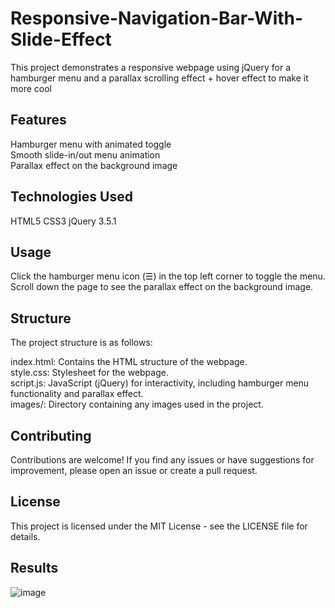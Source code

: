 # Responsive-Navigation-Bar-With-Slide-Effect
This project demonstrates a responsive webpage using jQuery for a hamburger menu and a parallax scrolling effect + hover effect to make it more cool

## Features
Hamburger menu with animated toggle<br>
Smooth slide-in/out menu animation<br>
Parallax effect on the background image<br>
## Technologies Used
HTML5
CSS3
jQuery 3.5.1

## Usage
Click the hamburger menu icon (☰) in the top left corner to toggle the menu.<br>
Scroll down the page to see the parallax effect on the background image.<br>
## Structure
The project structure is as follows:

index.html: Contains the HTML structure of the webpage.<br>
style.css: Stylesheet for the webpage.<br>
script.js: JavaScript (jQuery) for interactivity, including hamburger menu functionality and parallax effect.<br>
images/: Directory containing any images used in the project.<br>

## Contributing
Contributions are welcome! If you find any issues or have suggestions for improvement, please open an issue or create a pull request.

## License
This project is licensed under the MIT License - see the LICENSE file for details.

## Results
![image](https://github.com/AlizayAyesha/Responsive-Navigation-Bar-With-Slide-Effect/assets/68489612/2dfb9354-9205-42b0-84ce-a215029decdb)
